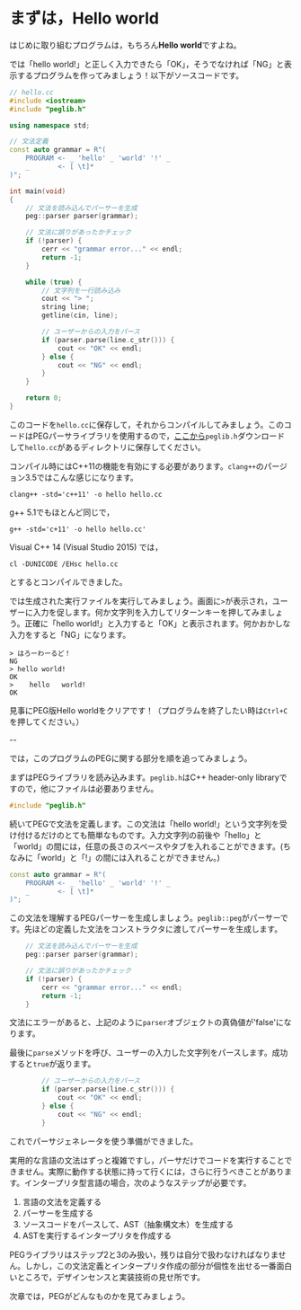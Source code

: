 # まずは，Hello world

はじめに取り組むプログラムは，もちろん**Hello world**ですよね。

では「hello world!」と正しく入力できたら「OK」，そうでなければ「NG」と表示するプログラムを作ってみましょう！以下がソースコードです。

```cpp
// hello.cc
#include <iostream>
#include "peglib.h"

using namespace std;

// 文法定義
const auto grammar = R"(
    PROGRAM <- _ 'hello' _ 'world' '!' _
    _       <- [ \t]*
)";

int main(void)
{
    // 文法を読み込んでパーサーを生成
    peg::parser parser(grammar);

    // 文法に誤りがあったかチェック
    if (!parser) {
        cerr << "grammar error..." << endl;
        return -1;
    }

    while (true) {
        // 文字列を一行読み込み
        cout << "> ";
        string line;
        getline(cin, line);

        // ユーザーからの入力をパース
        if (parser.parse(line.c_str())) {
            cout << "OK" << endl;
        } else {
            cout << "NG" << endl;
        }
    }

    return 0;
}
```

このコードを`hello.cc`に保存して，それからコンパイルしてみましょう。このコードはPEGパーサライブラリを使用するので，[ここから](https://raw.githubusercontent.com/yhirose/cpp-peglib/master/peglib.h)`peglib.h`ダウンロードして`hello.cc`があるディレクトリに保存してください。

コンパイル時にはC++11の機能を有効にする必要があります。`clang++`のパージョン3.5ではこんな感じになります。

    clang++ -std='c++11' -o hello hello.cc

g++ 5.1でもほとんど同じで，

    g++ -std='c+11' -o hello hello.cc'

Visual C++ 14 (Visual Studio 2015) では，

    cl -DUNICODE /EHsc hello.cc

とするとコンパイルできました。

では生成された実行ファイルを実行してみましょう。画面に`>`が表示され，ユーザーに入力を促します。何か文字列を入力してリターンキーを押してみましょう。正確に「hello world!」と入力すると「OK」と表示されます。何かおかしな入力をすると「NG」になります。

```
> はろーわーるど！
NG
> hello world!
OK
>    hello   world!
OK
```

見事にPEG版Hello worldをクリアです！（プログラムを終了したい時は`Ctrl+C`を押してください。）

--

では，このプログラムのPEGに関する部分を順を追ってみましょう。

まずはPEGライブラリを読み込みます。`peglib.h`はC++ header-only libraryですので，他にファイルは必要ありません。

```cpp
#include "peglib.h"
```

続いてPEGで文法を定義します。この文法は「hello world!」という文字列を受け付けるだけのとても簡単なものです。入力文字列の前後や「hello」と「world」の間には，任意の長さのスペースやタブを入れることができます。(ちなみに「world」と「!」の間には入れることができません。)

```cpp
const auto grammar = R"(
    PROGRAM <- _ 'hello' _ 'world' '!' _
    _       <- [ \t]*
)";
```

この文法を理解するPEGパーサーを生成しましょう。`peglib::peg`がパーサーです。先ほどの定義した文法をコンストラクタに渡してパーサーを生成します。

```cpp
    // 文法を読み込んでパーサーを生成
    peg::parser parser(grammar);

    // 文法に誤りがあったかチェック
    if (!parser) {
        cerr << "grammar error..." << endl;
        return -1;
    }
```

文法にエラーがあると、上記のように`parser`オブジェクトの真偽値が'false'になります。

最後に`parse`メソッドを呼び、ユーザーの入力した文字列をパースします。成功すると`true`が返ります。

```cpp
        // ユーザーからの入力をパース
        if (parser.parse(line.c_str())) {
            cout << "OK" << endl;
        } else {
            cout << "NG" << endl;
        }
```

これでパーサジェネレータを使う準備ができました。

実用的な言語の文法はずっと複雑ですし，パーサだけでコードを実行することできません。実際に動作する状態に持って行くには，さらに行うべきことがあります。インタープリタ型言語の場合，次のようなステップが必要です。

  1. 言語の文法を定義する
  2. パーサーを生成する
  3. ソースコードをパースして、AST（抽象構文木）を生成する
  4. ASTを実行するインタープリタを作成する

PEGライブラリはステップ2と3のみ扱い，残りは自分で扱わなければなりません。しかし，この文法定義とインタープリタ作成の部分が個性を出せる一番面白いところで，デザインセンスと実装技術の見せ所です。

次章では，PEGがどんなものかを見てみましょう。

